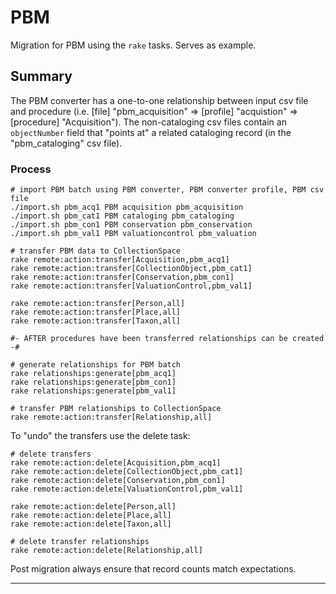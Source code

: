 # PBM

Migration for PBM using the `rake` tasks. Serves as example.

## Summary

The PBM converter has a one-to-one relationship between input csv file and procedure (i.e. [file] "pbm_acquisition" => [profile] "acquistion" => [procedure] "Acquisition"). The non-cataloging csv files contain an `objectNumber` field that "points at" a related cataloging record (in the "pbm_cataloging" csv file).

### Process

```
# import PBM batch using PBM converter, PBM converter profile, PBM csv file
./import.sh pbm_acq1 PBM acquisition pbm_acquisition
./import.sh pbm_cat1 PBM cataloging pbm_cataloging
./import.sh pbm_con1 PBM conservation pbm_conservation
./import.sh pbm_val1 PBM valuationcontrol pbm_valuation

# transfer PBM data to CollectionSpace
rake remote:action:transfer[Acquisition,pbm_acq1]
rake remote:action:transfer[CollectionObject,pbm_cat1]
rake remote:action:transfer[Conservation,pbm_con1]
rake remote:action:transfer[ValuationControl,pbm_val1]

rake remote:action:transfer[Person,all]
rake remote:action:transfer[Place,all]
rake remote:action:transfer[Taxon,all]

#- AFTER procedures have been transferred relationships can be created -#

# generate relationships for PBM batch
rake relationships:generate[pbm_acq1]
rake relationships:generate[pbm_con1]
rake relationships:generate[pbm_val1]

# transfer PBM relationships to CollectionSpace
rake remote:action:transfer[Relationship,all]
```

To "undo" the transfers use the delete task:

```
# delete transfers
rake remote:action:delete[Acquisition,pbm_acq1]
rake remote:action:delete[CollectionObject,pbm_cat1]
rake remote:action:delete[Conservation,pbm_con1]
rake remote:action:delete[ValuationControl,pbm_val1]

rake remote:action:delete[Person,all]
rake remote:action:delete[Place,all]
rake remote:action:delete[Taxon,all]

# delete transfer relationships
rake remote:action:delete[Relationship,all]
```

Post migration always ensure that record counts match expectations.

---
